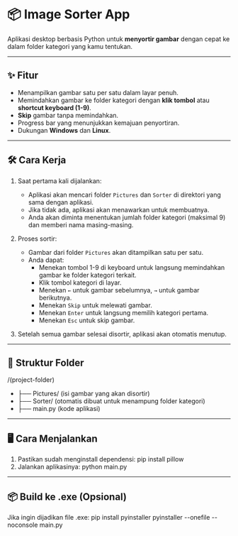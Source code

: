 # 📦 Image Sorter App

Aplikasi desktop berbasis Python untuk **menyortir gambar** dengan cepat ke dalam folder kategori yang kamu tentukan.

---

## ✨ Fitur
- Menampilkan gambar satu per satu dalam layar penuh.
- Memindahkan gambar ke folder kategori dengan **klik tombol** atau **shortcut keyboard (1-9)**.
- **Skip** gambar tanpa memindahkan.
- Progress bar yang menunjukkan kemajuan penyortiran.
- Dukungan **Windows** dan **Linux**.

---

## 🛠️ Cara Kerja
1. Saat pertama kali dijalankan:
   - Aplikasi akan mencari folder `Pictures` dan `Sorter` di direktori yang sama dengan aplikasi.
   - Jika tidak ada, aplikasi akan menawarkan untuk membuatnya.
   - Anda akan diminta menentukan jumlah folder kategori (maksimal 9) dan memberi nama masing-masing.

2. Proses sortir:
   - Gambar dari folder `Pictures` akan ditampilkan satu per satu.
   - Anda dapat:
     - Menekan tombol 1-9 di keyboard untuk langsung memindahkan gambar ke folder kategori terkait.
     - Klik tombol kategori di layar.
     - Menekan `←` untuk gambar sebelumnya, `→` untuk gambar berikutnya.
     - Menekan `Skip` untuk melewati gambar.
     - Menekan `Enter` untuk langsung memilih kategori pertama.
     - Menekan `Esc` untuk skip gambar.

3. Setelah semua gambar selesai disortir, aplikasi akan otomatis menutup.

---

## 📂 Struktur Folder
/(project-folder) 
- ├── Pictures/ (isi gambar yang akan disortir) 
- ├── Sorter/ (otomatis dibuat untuk menampung folder kategori) 
- ├── main.py (kode aplikasi)

---

## 🖥️ Cara Menjalankan
1. Pastikan sudah menginstall dependensi:
   pip install pillow
2. Jalankan aplikasinya:
    python main.py

---

## 📦 Build ke .exe (Opsional)
Jika ingin dijadikan file .exe:
pip install pyinstaller
pyinstaller --onefile --noconsole main.py
